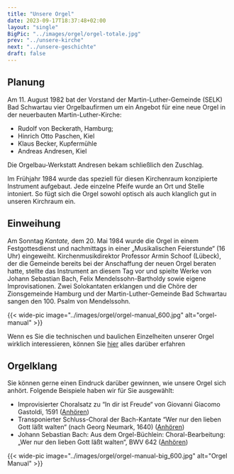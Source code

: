 ```yaml
---
title: "Unsere Orgel"
date: 2023-09-17T18:37:48+02:00
layout: "single"
BigPic: "../images/orgel/orgel-totale.jpg"
prev: "../unsere-kirche"
next: "../unsere-geschichte"
draft: false
---
```


## Planung

Am 11. August 1982 bat der Vorstand der Martin-Luther-Gemeinde (SELK) Bad
Schwartau vier Orgelbaufirmen um ein Angebot für eine neue Orgel in der
neuerbauten Martin-Luther-Kirche: 

- Rudolf von Beckerath, Hamburg; 
- Hinrich Otto Paschen, Kiel 
- Klaus Becker, Kupfermühle
- Andreas Andresen, Kiel

Die Orgelbau-Werkstatt Andresen bekam schließlich den Zuschlag.

Im Frühjahr 1984 wurde das speziell für diesen Kirchenraum konzipierte
Instrument aufgebaut. Jede einzelne Pfeife wurde an Ort und Stelle intoniert. So
fügt sich die Orgel sowohl optisch als auch klanglich gut in unseren Kirchraum
ein.

## Einweihung

Am Sonntag _Kantate,_ dem 20. Mai 1984 wurde die Orgel in einem
Festgottesdienst und nachmittags in einer „Musikalischen Feierstunde“ (16 Uhr)
eingeweiht.  Kirchenmusikdirektor Professor Armin Schoof (Lübeck), der die
Gemeinde bereits bei der Anschaffung der neuen Orgel beraten hatte, stellte das
Instrument an diesem Tag vor und spielte Werke von Johann Sebastian Bach, Felix
Mendelssohn-Bartholdy sowie eigene Improvisationen. Zwei Solokantaten erklangen
und die Chöre der Zionsgemeinde Hamburg und der Martin-Luther-Gemeinde Bad
Schwartau sangen den 100. Psalm von Mendelssohn.

{{< wide-pic image="../images/orgel/orgel-manual_600.jpg" alt="orgel-manual" >}}

Wenn es Sie die technischen und baulichen Einzelheiten unserer Orgel wirklich
interessieren, können Sie [hier](../orgel-details) alles darüber erfahren

## Orgelklang

Sie können gerne einen Eindruck darüber gewinnen, wie unsere Orgel sich anhört. 
Folgende Beispiele haben wir für Sie ausgewählt:

- Improvisierter Choralsatz zu “In dir ist Freude“ von Giovanni Giacomo Gastoldi, 1591 
  ([Anhören](http://www.selk-schwartau.de/images/stories/mp3/Orgelklang1_In%20Dir%20ist%20Freude.mp3))
- Transponierter Schluss-Choral der Bach-Kantate “Wer nur den lieben Gott läßt
  walten“ (nach Georg Neumark, 1640) 
  ([Anhören](http://www.selk-schwartau.de/images/stories/mp3/Orgelklang2_BWV93.mp3))
- Johann Sebastian Bach: Aus dem Orgel-Büchlein: Choral-Bearbeitung: „Wer nur
  den lieben Gott läßt walten“, BWV 642
  ([Anhören](http://www.selk-schwartau.de/images/stories/mp3/Orgelklang3_BWV642.mp3))

{{< wide-pic image="../images/orgel/orgel-manual-big_600.jpg" alt="Orgel Manual" >}}

